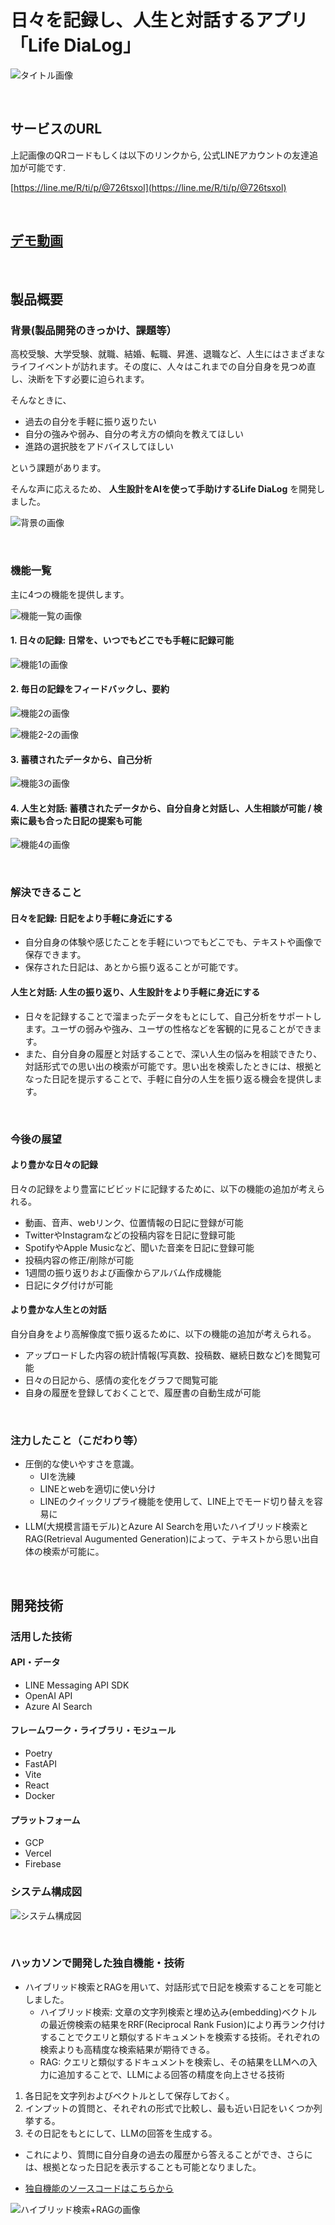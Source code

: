 # 日々を記録し、人生と対話するアプリ 「Life DiaLog」

![タイトル画像](./readme_src/title.jpeg)

<br />

## サービスのURL

上記画像のQRコードもしくは以下のリンクから, 公式LINEアカウントの友達追加が可能です.

[https://line.me/R/ti/p/@726tsxol](https://line.me/R/ti/p/@726tsxol)

<br />

## [デモ動画](https://youtu。be/cn8Ny18-8VE)

<br />

## 製品概要
### 背景(製品開発のきっかけ、課題等）
高校受験、大学受験、就職、結婚、転職、昇進、退職など、人生にはさまざまなライフイベントが訪れます。その度に、人々はこれまでの自分自身を見つめ直し、決断を下す必要に迫られます。

そんなときに、

- 過去の自分を手軽に振り返りたい
- 自分の強みや弱み、自分の考え方の傾向を教えてほしい
- 進路の選択肢をアドバイスしてほしい

という課題があります。


そんな声に応えるため、 **人生設計をAIを使って手助けするLife DiaLog** を開発しました。

![背景の画像](./readme_src/background.jpg)

<br />

### 機能一覧
主に4つの機能を提供します。

![機能一覧の画像](./readme_src/function.jpg)

#### 1. 日々の記録: 日常を、いつでもどこでも手軽に記録可能

![機能1の画像](./readme_src/function1.jpg)

#### 2. 毎日の記録をフィードバックし、要約

![機能2の画像](./readme_src/function2.jpg)

![機能2-2の画像](./readme_src/function2_2.jpg)

#### 3. 蓄積されたデータから、自己分析

![機能3の画像](./readme_src/function3.jpg)

#### 4. 人生と対話: 蓄積されたデータから、自分自身と対話し、人生相談が可能 / 検索に最も合った日記の提案も可能

![機能4の画像](./readme_src/function4.jpg)


<br />

### 解決できること
#### 日々を記録: 日記をより手軽に身近にする
- 自分自身の体験や感じたことを手軽にいつでもどこでも、テキストや画像で保存できます。
- 保存された日記は、あとから振り返ることが可能です。


#### 人生と対話: 人生の振り返り、人生設計をより手軽に身近にする
- 日々を記録することで溜まったデータをもとにして、自己分析をサポートします。ユーザの弱みや強み、ユーザの性格などを客観的に見ることができます。
- また、自分自身の履歴と対話することで、深い人生の悩みを相談できたり、対話形式での思い出の検索が可能です。思い出を検索したときには、根拠となった日記を提示することで、手軽に自分の人生を振り返る機会を提供します。

<br />

### 今後の展望

#### より豊かな日々の記録
日々の記録をより豊富にビビッドに記録するために、以下の機能の追加が考えられる。

- 動画、音声、webリンク、位置情報の日記に登録が可能
- TwitterやInstagramなどの投稿内容を日記に登録可能
- SpotifyやApple Musicなど、聞いた音楽を日記に登録可能
- 投稿内容の修正/削除が可能
- 1週間の振り返りおよび画像からアルバム作成機能
- 日記にタグ付けが可能

#### より豊かな人生との対話
自分自身をより高解像度で振り返るために、以下の機能の追加が考えられる。

- アップロードした内容の統計情報(写真数、投稿数、継続日数など)を閲覧可能
- 日々の日記から、感情の変化をグラフで閲覧可能
- 自身の履歴を登録しておくことで、履歴書の自動生成が可能

<br />

### 注力したこと（こだわり等）
- 圧倒的な使いやすさを意識。
    - UIを洗練
    - LINEとwebを適切に使い分け
    - LINEのクイックリプライ機能を使用して、LINE上でモード切り替えを容易に
- LLM(大規模言語モデル)とAzure AI Searchを用いたハイブリッド検索とRAG(Retrieval Augumented Generation)によって、テキストから思い出自体の検索が可能に。

<br />

## 開発技術
### 活用した技術
#### API・データ
* LINE Messaging API SDK
* OpenAI API
* Azure AI Search

#### フレームワーク・ライブラリ・モジュール
* Poetry
* FastAPI
* Vite
* React
* Docker

#### プラットフォーム
* GCP
* Vercel
* Firebase

### システム構成図
![システム構成図](./readme_src/system_configuration_diagram.png)

<br />

### ハッカソンで開発した独自機能・技術
- ハイブリッド検索とRAGを用いて、対話形式で日記を検索することを可能としました。
    - ハイブリッド検索: 文章の文字列検索と埋め込み(embedding)ベクトルの最近傍検索の結果をRRF(Reciprocal Rank Fusion)により再ランク付けすることでクエリと類似するドキュメントを検索する技術。それぞれの検索よりも高精度な検索結果が期待できる。
    - RAG: クエリと類似するドキュメントを検索し、その結果をLLMへの入力に追加することで、LLMによる回答の精度を向上させる技術

1. 各日記を文字列およびベクトルとして保存しておく。
2. インプットの質問と、それぞれの形式で比較し、最も近い日記をいくつか列挙する。
3. その日記をもとにして、LLMの回答を生成する。


- これにより、質問に自分自身の過去の履歴から答えることができ、さらには、根拠となった日記を表示することも可能となりました。


- [独自機能のソースコードはこちらから](https://github.com/jphacks/tk_2411/blob/main/backend/app/alg/ai_search_support.py)

![ハイブリッド検索+RAGの画像](./readme_src/ai_search.jpg)
